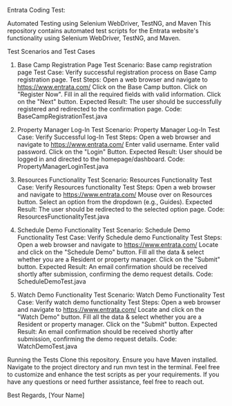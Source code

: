 
Entrata Coding Test:

Automated Testing using Selenium WebDriver, TestNG, and Maven
This repository contains automated test scripts for the Entrata website's functionality using Selenium WebDriver, TestNG, and Maven.

Test Scenarios and Test Cases
1) Base Camp Registration Page
Test Scenario: Base camp registration page
Test Case: Verify successful registration process on Base Camp registration page.
Test Steps:
Open a web browser and navigate to https://www.entrata.com/
Click on the Base Camp button.
Click on "Register Now".
Fill in all the required fields with valid information.
Click on the "Next" button.
Expected Result: The user should be successfully registered and redirected to the confirmation page.
Code: BaseCampRegistrationTest.java

2) Property Manager Log-In
Test Scenario: Property Manager Log-In
Test Case: Verify Successful log-In
Test Steps:
Open a web browser and navigate to https://www.entrata.com/
Enter valid username.
Enter valid password.
Click on the "Login" Button.
Expected Result: User should be logged in and directed to the homepage/dashboard.
Code: PropertyManagerLoginTest.java

3) Resources Functionality
Test Scenario: Resources Functionality
Test Case: Verify Resources functionality
Test Steps:
Open a web browser and navigate to https://www.entrata.com/
Mouse over on Resources button.
Select an option from the dropdown (e.g., Guides).
Expected Result: The user should be redirected to the selected option page.
Code: ResourcesFunctionalityTest.java

4) Schedule Demo Functionality
Test Scenario: Schedule Demo Functionality
Test Case: Verify Schedule demo Functionality
Test Steps:
Open a web browser and navigate to https://www.entrata.com/
Locate and click on the "Schedule Demo" button.
Fill all the data & select whether you are a Resident or property manager.
Click on the "Submit" button.
Expected Result: An email confirmation should be received shortly after submission, confirming the demo request details.
Code: ScheduleDemoTest.java

5) Watch Demo Functionality
Test Scenario: Watch Demo Functionality
Test Case: Verify watch demo functionality
Test Steps:
Open a web browser and navigate to https://www.entrata.com/
Locate and click on the "Watch Demo" button.
Fill all the data & select whether you are a Resident or property manager.
Click on the "Submit" button.
Expected Result: An email confirmation should be received shortly after submission, confirming the demo request details.
Code: WatchDemoTest.java

Running the Tests
Clone this repository.
Ensure you have Maven installed.
Navigate to the project directory and run mvn test in the terminal.
Feel free to customize and enhance the test scripts as per your requirements. If you have any questions or need further assistance, feel free to reach out.

Best Regards,
[Your Name]